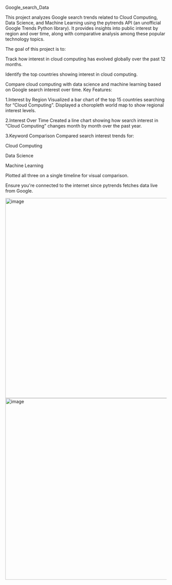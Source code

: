 Google_search_Data

This project analyzes Google search trends related to Cloud Computing, Data Science, and Machine Learning using the pytrends API (an unofficial Google Trends Python library). It provides insights into public interest by region and over time, along with comparative analysis among these popular technology topics.

The goal of this project is to:

Track how interest in cloud computing has evolved globally over the past 12 months.

Identify the top countries showing interest in cloud computing.

Compare cloud computing with data science and machine learning based on Google search interest over time.
Key Features:

1.Interest by Region
Visualized a bar chart of the top 15 countries searching for “Cloud Computing”.
Displayed a choropleth world map to show regional interest levels.

2.Interest Over Time
Created a line chart showing how search interest in “Cloud Computing” changes month by month over the past year.

3.Keyword Comparison
Compared search interest trends for:

Cloud Computing

Data Science

Machine Learning

Plotted all three on a single timeline for visual comparison.  


Ensure you're connected to the internet since pytrends fetches data live from Google.

<img width="1327" height="625" alt="image" src="https://github.com/user-attachments/assets/dc1cfce7-df0f-435a-aad2-7f4de0b02258" />

<img width="1182" height="567" alt="image" src="https://github.com/user-attachments/assets/f3ac514d-55d4-4939-badc-16d9c1ca3a45" />



 
